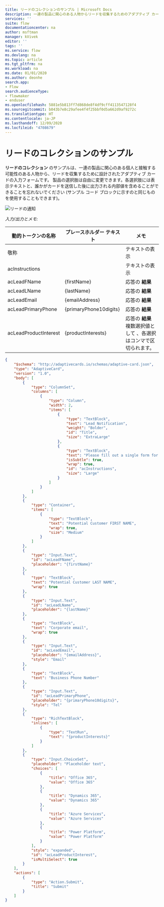 ```yaml
---
title: リードのコレクションのサンプル | Microsoft Docs
description: 一連の製品に関心のある人物からリードを収集するためのアダプティブ カードを作成します。
services: ''
suite: flow
documentationcenter: na
author: msftman
manager: kVivek
editor: ''
tags: ''
ms.service: flow
ms.devlang: na
ms.topic: article
ms.tgt_pltfrm: na
ms.workload: na
ms.date: 01/01/2020
ms.author: deonhe
search.app:
- Flow
search.audienceType:
- flowmaker
- enduser
ms.openlocfilehash: 5881e5b813ff7d868de8f4df9cff4113547128f4
ms.sourcegitcommit: b043b7e8c29afee4f4f25bbf0d5a662d9af9272c
ms.translationtype: HT
ms.contentlocale: ja-JP
ms.lasthandoff: 12/09/2020
ms.locfileid: "4708679"
---
```

# <a name="lead-collection-sample"></a>リードのコレクションのサンプル

**リードのコレクション** のサンプルは、一連の製品に関心のある個人と接触する可能性のある人物から、リードを収集するために設計されたアダプティブ カードの入力フォームです。 製品の選択肢は自由に変更できます。各選択肢には表示テキストと、誰かがカードを送信した後に出力される内部値を含めることができることを忘れないでください (サンプル コード ブロックに示すのと同じものを使用することもできます)。

![リードの通知](media/adaptive-cards/lead-notification.png)

*入力/出力とメモ:*

| 動的トークンの名称    | プレースホルダー テキスト       | メモ                                                                                        |
|-----------------------|------------------------|--------------------------------------|
| 敬称                 |                        | テキストの表示                                                                                  |
| acInstructions        |                        | テキストの表示                                                                                  |
| acLeadFName           | {firstName}            | 応答の **結果**                                                                           |
| acLeadLName           | {lastName}             | 応答の **結果**                                                                           |
| acLeadEmail           | {emailAddress}         | 応答の **結果**                                                                           |
| acLeadPrimaryPhone    | {primaryPhone10digits} | 応答の **結果**                                                                           |
| acLeadProductInterest | {productInterests}     | 応答の **結果**  <br>複数選択値として 、各選択はコンマで区切られます。                                                                         |

``` json
{
    "$schema": "http://adaptivecards.io/schemas/adaptive-card.json",
    "type": "AdaptiveCard",
    "version": "1.0",
    "body": [
        {
            "type": "ColumnSet",
            "columns": [
                {
                    "type": "Column",
                    "width": 2,
                    "items": [
                        {
                            "type": "TextBlock",
                            "text": "Lead Notification",
                            "weight": "Bolder",
                            "id": "Title",
                            "size": "ExtraLarge"
                        },
                        {
                            "type": "TextBlock",
                            "text": "Please fill out a single form for each individual expressing interest in our products. ",
                            "isSubtle": true,
                            "wrap": true,
                            "id": "acInstructions",
                            "size": "Large"
                        }
                    ]
                }
            ]
        },
        {
            "type": "Container",
            "items": [
                {
                    "type": "TextBlock",
                    "text": "Potential Customer FIRST NAME",
                    "wrap": true,
                    "size": "Medium"
                }
            ]
        },
        {
            "type": "Input.Text",
            "id": "acLeadFName",
            "placeholder": "{firstName}"
        },
        {
            "type": "TextBlock",
            "text": "Potential Customer LAST NAME",
            "wrap": true
        },
        {
            "type": "Input.Text",
            "id": "acLeadLName",
            "placeholder": "{lastName}"
        },
        {
            "type": "TextBlock",
            "text": "Corporate email",
            "wrap": true
        },
        {
            "type": "Input.Text",
            "id": "acLeadEmail",
            "placeholder": "{emailAddress}",
            "style": "Email"
        },
        {
            "type": "TextBlock",
            "text": "Business Phone Number"
        },
        {
            "type": "Input.Text",
            "id": "acLeadPrimaryPhone",
            "placeholder": "{primaryPhone10digits}",
            "style": "Tel"
        },
        {
            "type": "RichTextBlock",
            "inlines": [
                {
                    "type": "TextRun",
                    "text": "{productInterests}"
                }
            ]
        },
        {
            "type": "Input.ChoiceSet",
            "placeholder": "Placeholder text",
            "choices": [
                {
                    "title": "Office 365",
                    "value": "Office 365"
                },
                {
                    "title": "Dynamics 365",
                    "value": "Dynamics 365"
                },
                {
                    "title": "Azure Services",
                    "value": "Azure Services"
                },
                {
                    "title": "Power Platform",
                    "value": "Power Platform"
                }
            ],
            "style": "expanded",
            "id": "acLeadProductInterest",
            "isMultiSelect": true
        }
    ],
    "actions": [
        {
            "type": "Action.Submit",
            "title": "Submit"
        }
    ]
}
```


